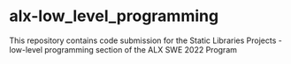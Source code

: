 # alx-low_level_programming
This repository contains code submission for the Static Libraries Projects - low-level programming section of the ALX SWE 2022 Program


